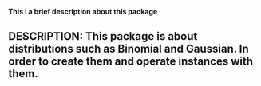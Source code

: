 **This i a brief description about this package**

## DESCRIPTION: This package is about distributions such as Binomial and Gaussian. In order to create them and operate instances with them.
